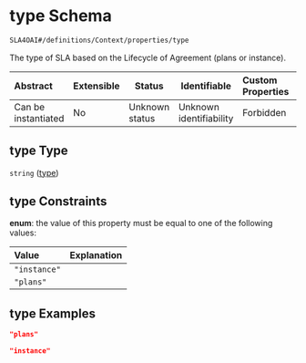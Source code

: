 # type Schema

```txt
SLA4OAI#/definitions/Context/properties/type
```

The type of SLA based on the Lifecycle of Agreement (plans or instance).


| Abstract            | Extensible | Status         | Identifiable            | Custom Properties | Additional Properties | Access Restrictions | Defined In                                                                    |
| :------------------ | ---------- | -------------- | ----------------------- | :---------------- | --------------------- | ------------------- | ----------------------------------------------------------------------------- |
| Can be instantiated | No         | Unknown status | Unknown identifiability | Forbidden         | Allowed               | none                | [SLA4OAI.schema.json\*](../SLA4OAI.schema.json "open original schema") |

## type Type

`string` ([type](sla4oai-definitions-context-properties-type.md))

## type Constraints

**enum**: the value of this property must be equal to one of the following values:

| Value        | Explanation |
| :----------- | ----------- |
| `"instance"` |             |
| `"plans"`    |             |

## type Examples

```json
"plans"
```

```json
"instance"
```
